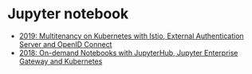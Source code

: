 # Jupyter notebook

* [2019: Multitenancy on Kubernetes with Istio, External Authentication Server and OpenID Connect](https://blog.jupyter.org/on-demand-notebooks-with-jupyterhub-jupyter-enterprise-gateway-and-kubernetes-e8e423695cbf)
* [2018: On-demand Notebooks with JupyterHub, Jupyter Enterprise Gateway and Kubernetes](https://blog.jupyter.org/on-demand-notebooks-with-jupyterhub-jupyter-enterprise-gateway-and-kubernetes-e8e423695cbf)

